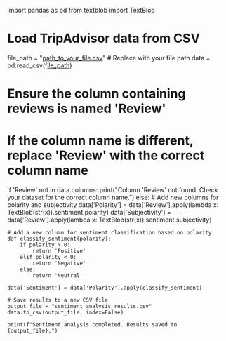 import pandas as pd
from textblob import TextBlob

# Load TripAdvisor data from CSV
file_path = "[path_to_your_file.csv](../../tripadvisor_20240830184151.csv)"  # Replace with your file path
data = pd.read_csv(f[ile_path](../../tripadvisor_20240830184151.csv))

# Ensure the column containing reviews is named 'Review'
# If the column name is different, replace 'Review' with the correct column name
if 'Review' not in data.columns:
    print("Column 'Review' not found. Check your dataset for the correct column name.")
else:
    # Add new columns for polarity and subjectivity
    data['Polarity'] = data['Review'].apply(lambda x: TextBlob(str(x)).sentiment.polarity)
    data['Subjectivity'] = data['Review'].apply(lambda x: TextBlob(str(x)).sentiment.subjectivity)

    # Add a new column for sentiment classification based on polarity
    def classify_sentiment(polarity):
        if polarity > 0:
            return 'Positive'
        elif polarity < 0:
            return 'Negative'
        else:
            return 'Neutral'

    data['Sentiment'] = data['Polarity'].apply(classify_sentiment)

    # Save results to a new CSV file
    output_file = "sentiment_analysis_results.csv"
    data.to_csv(output_file, index=False)

    print(f"Sentiment analysis completed. Results saved to {output_file}.")
